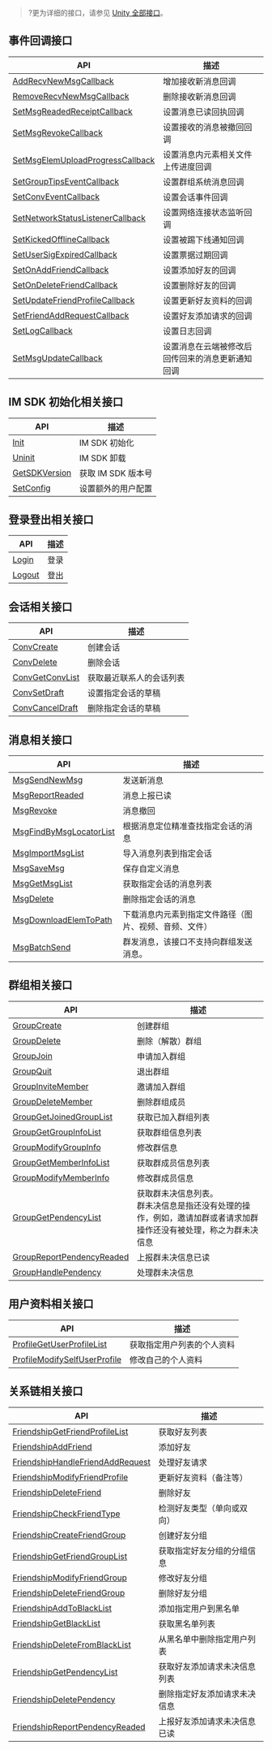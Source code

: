 >?更为详细的接口，请参见  [Unity 全部接口](https://comm.qq.com/im/sdk/unity_plus/_site/api/com.tencent.imsdk.unity.html)。

## 事件回调接口

| API                                                          | 描述                                             |
| ------------------------------------------------------------ | ------------------------------------------------ |
| [AddRecvNewMsgCallback](https://comm.qq.com/im/sdk/unity_plus/_site/api/com.tencent.imsdk.unity.TencentIMSDK.html) | 增加接收新消息回调                               |
| [RemoveRecvNewMsgCallback](https://comm.qq.com/im/sdk/unity_plus/_site/api/com.tencent.imsdk.unity.TencentIMSDK.html) | 删除接收新消息回调                               |
| [SetMsgReadedReceiptCallback](https://comm.qq.com/im/sdk/unity_plus/_site/api/com.tencent.imsdk.unity.TencentIMSDK.html) | 设置消息已读回执回调                             |
| [SetMsgRevokeCallback](https://comm.qq.com/im/sdk/unity_plus/_site/api/com.tencent.imsdk.unity.TencentIMSDK.html) | 设置接收的消息被撤回回调                         |
| [SetMsgElemUploadProgressCallback](https://comm.qq.com/im/sdk/unity_plus/_site/api/com.tencent.imsdk.unity.TencentIMSDK.html) | 设置消息内元素相关文件上传进度回调               |
| [SetGroupTipsEventCallback](https://comm.qq.com/im/sdk/unity_plus/_site/api/com.tencent.imsdk.unity.TencentIMSDK.html) | 设置群组系统消息回调                             |
| [SetConvEventCallback](https://comm.qq.com/im/sdk/unity_plus/_site/api/com.tencent.imsdk.unity.TencentIMSDK.html) | 设置会话事件回调                                 |
| [SetNetworkStatusListenerCallback](https://comm.qq.com/im/sdk/unity_plus/_site/api/com.tencent.imsdk.unity.TencentIMSDK.html) | 设置网络连接状态监听回调                         |
| [SetKickedOfflineCallback](https://comm.qq.com/im/sdk/unity_plus/_site/api/com.tencent.imsdk.unity.TencentIMSDK.html) | 设置被踢下线通知回调                             |
| [SetUserSigExpiredCallback](https://comm.qq.com/im/sdk/unity_plus/_site/api/com.tencent.imsdk.unity.TencentIMSDK.html) | 设置票据过期回调                                 |
| [SetOnAddFriendCallback](https://comm.qq.com/im/sdk/unity_plus/_site/api/com.tencent.imsdk.unity.TencentIMSDK.html) | 设置添加好友的回调                               |
| [SetOnDeleteFriendCallback](https://comm.qq.com/im/sdk/unity_plus/_site/api/com.tencent.imsdk.unity.TencentIMSDK.html) | 设置删除好友的回调                               |
| [SetUpdateFriendProfileCallback](https://comm.qq.com/im/sdk/unity_plus/_site/api/com.tencent.imsdk.unity.TencentIMSDK.html) | 设置更新好友资料的回调                           |
| [SetFriendAddRequestCallback](https://comm.qq.com/im/sdk/unity_plus/_site/api/com.tencent.imsdk.unity.TencentIMSDK.html) | 设置好友添加请求的回调                           |
| [SetLogCallback](https://comm.qq.com/im/sdk/unity_plus/_site/api/com.tencent.imsdk.unity.TencentIMSDK.html) | 设置日志回调                                     |
| [SetMsgUpdateCallback](https://comm.qq.com/im/sdk/unity_plus/_site/api/com.tencent.imsdk.unity.TencentIMSDK.html) | 设置消息在云端被修改后回传回来的消息更新通知回调 |


## IM SDK 初始化相关接口

| API                                                          | 描述               |
| ------------------------------------------------------------ | ------------------ |
| [Init](https://comm.qq.com/im/sdk/unity_plus/_site/api/com.tencent.imsdk.unity.TencentIMSDK.html) | IM SDK 初始化      |
| [Uninit](https://comm.qq.com/im/sdk/unity_plus/_site/api/com.tencent.imsdk.unity.TencentIMSDK.html) | IM SDK 卸载        |
| [GetSDKVersion](https://comm.qq.com/im/sdk/unity_plus/_site/api/com.tencent.imsdk.unity.TencentIMSDK.html) | 获取 IM SDK 版本号 |
| [SetConfig](https://comm.qq.com/im/sdk/unity_plus/_site/api/com.tencent.imsdk.unity.TencentIMSDK.html) | 设置额外的用户配置 |


## 登录登出相关接口

| API                                                          | 描述 |
| ------------------------------------------------------------ | ---- |
| [Login](https://comm.qq.com/im/sdk/unity_plus/_site/api/com.tencent.imsdk.unity.TencentIMSDK.html) | 登录 |
| [Logout](https://comm.qq.com/im/sdk/unity_plus/_site/api/com.tencent.imsdk.unity.TencentIMSDK.html) | 登出 |


## 会话相关接口

| API                                                          | 描述                     |
| ------------------------------------------------------------ | ------------------------ |
| [ConvCreate](https://comm.qq.com/im/sdk/unity_plus/_site/api/com.tencent.imsdk.unity.TencentIMSDK.html) | 创建会话                 |
| [ConvDelete](https://comm.qq.com/im/sdk/unity_plus/_site/api/com.tencent.imsdk.unity.TencentIMSDK.html) | 删除会话                 |
| [ConvGetConvList](https://comm.qq.com/im/sdk/unity_plus/_site/api/com.tencent.imsdk.unity.TencentIMSDK.html) | 获取最近联系人的会话列表 |
| [ConvSetDraft](https://comm.qq.com/im/sdk/unity_plus/_site/api/com.tencent.imsdk.unity.TencentIMSDK.html) | 设置指定会话的草稿       |
| [ConvCancelDraft](https://comm.qq.com/im/sdk/unity_plus/_site/api/com.tencent.imsdk.unity.TencentIMSDK.html) | 删除指定会话的草稿       |


## 消息相关接口

| API                                                          | 描述                                                   |
| ------------------------------------------------------------ | ------------------------------------------------------ |
| [MsgSendNewMsg](https://comm.qq.com/im/sdk/unity_plus/_site/api/com.tencent.imsdk.unity.TencentIMSDK.html) | 发送新消息                                             |
| [MsgReportReaded](https://comm.qq.com/im/sdk/unity_plus/_site/api/com.tencent.imsdk.unity.TencentIMSDK.html) | 消息上报已读                                           |
| [MsgRevoke](https://comm.qq.com/im/sdk/unity_plus/_site/api/com.tencent.imsdk.unity.TencentIMSDK.html) | 消息撤回                                               |
| [MsgFindByMsgLocatorList](https://comm.qq.com/im/sdk/unity_plus/_site/api/com.tencent.imsdk.unity.TencentIMSDK.html) | 根据消息定位精准查找指定会话的消息                     |
| [MsgImportMsgList](https://comm.qq.com/im/sdk/unity_plus/_site/api/com.tencent.imsdk.unity.TencentIMSDK.html) | 导入消息列表到指定会话                                 |
| [MsgSaveMsg](https://comm.qq.com/im/sdk/unity_plus/_site/api/com.tencent.imsdk.unity.TencentIMSDK.html) | 保存自定义消息                                         |
| [MsgGetMsgList](https://comm.qq.com/im/sdk/unity_plus/_site/api/com.tencent.imsdk.unity.TencentIMSDK.html) | 获取指定会话的消息列表                                 |
| [MsgDelete](https://comm.qq.com/im/sdk/unity_plus/_site/api/com.tencent.imsdk.unity.TencentIMSDK.html) | 删除指定会话的消息                                     |
| [MsgDownloadElemToPath](https://comm.qq.com/im/sdk/unity_plus/_site/api/com.tencent.imsdk.unity.TencentIMSDK.html) | 下载消息内元素到指定文件路径（图片、视频、音频、文件） |
| [MsgBatchSend](https://comm.qq.com/im/sdk/unity_plus/_site/api/com.tencent.imsdk.unity.TencentIMSDK.html) | 群发消息，该接口不支持向群组发送消息。                 |


## 群组相关接口

| API                                                          | 描述                                                         |
| ------------------------------------------------------------ | ------------------------------------------------------------ |
| [GroupCreate](https://comm.qq.com/im/sdk/unity_plus/_site/api/com.tencent.imsdk.unity.TencentIMSDK.html) | 创建群组                                                     |
| [GroupDelete](https://comm.qq.com/im/sdk/unity_plus/_site/api/com.tencent.imsdk.unity.TencentIMSDK.html) | 删除（解散）群组                                             |
| [GroupJoin](https://comm.qq.com/im/sdk/unity_plus/_site/api/com.tencent.imsdk.unity.TencentIMSDK.html) | 申请加入群组                                                 |
| [GroupQuit](https://comm.qq.com/im/sdk/unity_plus/_site/api/com.tencent.imsdk.unity.TencentIMSDK.html) | 退出群组                                                     |
| [GroupInviteMember](https://comm.qq.com/im/sdk/unity_plus/_site/api/com.tencent.imsdk.unity.TencentIMSDK.html) | 邀请加入群组                                                 |
| [GroupDeleteMember](https://comm.qq.com/im/sdk/unity_plus/_site/api/com.tencent.imsdk.unity.TencentIMSDK.html) | 删除群组成员                                                 |
| [GroupGetJoinedGroupList](https://comm.qq.com/im/sdk/unity_plus/_site/api/com.tencent.imsdk.unity.TencentIMSDK.html) | 获取已加入群组列表                                           |
| [GroupGetGroupInfoList](https://comm.qq.com/im/sdk/unity_plus/_site/api/com.tencent.imsdk.unity.TencentIMSDK.html) | 获取群组信息列表                                             |
| [GroupModifyGroupInfo](https://comm.qq.com/im/sdk/unity_plus/_site/api/com.tencent.imsdk.unity.TencentIMSDK.html) | 修改群信息                                                   |
| [GroupGetMemberInfoList](https://comm.qq.com/im/sdk/unity_plus/_site/api/com.tencent.imsdk.unity.TencentIMSDK.html) | 获取群成员信息列表                                           |
| [GroupModifyMemberInfo](https://comm.qq.com/im/sdk/unity_plus/_site/api/com.tencent.imsdk.unity.TencentIMSDK.html) | 修改群成员信息                                               |
| [GroupGetPendencyList](https://comm.qq.com/im/sdk/unity_plus/_site/api/com.tencent.imsdk.unity.TencentIMSDK.html) | 获取群未决信息列表。<br/>群未决信息是指还没有处理的操作，例如，邀请加群或者请求加群操作还没有被处理，称之为群未决信息 |
| [GroupReportPendencyReaded](https://comm.qq.com/im/sdk/unity_plus/_site/api/com.tencent.imsdk.unity.TencentIMSDK.html) | 上报群未决信息已读                                           |
| [GroupHandlePendency](https://comm.qq.com/im/sdk/unity_plus/_site/api/com.tencent.imsdk.unity.TencentIMSDK.html) | 处理群未决信息                                               |


## 用户资料相关接口

| API                                                          | 描述                       |
| ------------------------------------------------------------ | -------------------------- |
| [ProfileGetUserProfileList](https://comm.qq.com/im/sdk/unity_plus/_site/api/com.tencent.imsdk.unity.TencentIMSDK.html) | 获取指定用户列表的个人资料 |
| [ProfileModifySelfUserProfile](https://comm.qq.com/im/sdk/unity_plus/_site/api/com.tencent.imsdk.unity.TencentIMSDK.html) | 修改自己的个人资料         |


## 关系链相关接口

| API                                                          | 描述                         |
| ------------------------------------------------------------ | ---------------------------- |
| [FriendshipGetFriendProfileList](https://comm.qq.com/im/sdk/unity_plus/_site/api/com.tencent.imsdk.unity.TencentIMSDK.html) | 获取好友列表                 |
| [FriendshipAddFriend](https://comm.qq.com/im/sdk/unity_plus/_site/api/com.tencent.imsdk.unity.TencentIMSDK.html) | 添加好友                     |
| [FriendshipHandleFriendAddRequest](https://comm.qq.com/im/sdk/unity_plus/_site/api/com.tencent.imsdk.unity.TencentIMSDK.html) | 处理好友请求                 |
| [FriendshipModifyFriendProfile](https://comm.qq.com/im/sdk/unity_plus/_site/api/com.tencent.imsdk.unity.TencentIMSDK.html) | 更新好友资料（备注等）       |
| [FriendshipDeleteFriend](https://comm.qq.com/im/sdk/unity_plus/_site/api/com.tencent.imsdk.unity.TencentIMSDK.html) | 删除好友                     |
| [FriendshipCheckFriendType](https://comm.qq.com/im/sdk/unity_plus/_site/api/com.tencent.imsdk.unity.TencentIMSDK.html) | 检测好友类型（单向或双向）   |
| [FriendshipCreateFriendGroup](https://comm.qq.com/im/sdk/unity_plus/_site/api/com.tencent.imsdk.unity.TencentIMSDK.html) | 创建好友分组                 |
| [FriendshipGetFriendGroupList](https://comm.qq.com/im/sdk/unity_plus/_site/api/com.tencent.imsdk.unity.TencentIMSDK.html) | 获取指定好友分组的分组信息   |
| [FriendshipModifyFriendGroup](https://comm.qq.com/im/sdk/unity_plus/_site/api/com.tencent.imsdk.unity.TencentIMSDK.html) | 修改好友分组                 |
| [FriendshipDeleteFriendGroup](https://comm.qq.com/im/sdk/unity_plus/_site/api/com.tencent.imsdk.unity.TencentIMSDK.html) | 删除好友分组                 |
| [FriendshipAddToBlackList](https://comm.qq.com/im/sdk/unity_plus/_site/api/com.tencent.imsdk.unity.TencentIMSDK.html) | 添加指定用户到黑名单         |
| [FriendshipGetBlackList](https://comm.qq.com/im/sdk/unity_plus/_site/api/com.tencent.imsdk.unity.TencentIMSDK.html) | 获取黑名单列表               |
| [FriendshipDeleteFromBlackList](https://comm.qq.com/im/sdk/unity_plus/_site/api/com.tencent.imsdk.unity.TencentIMSDK.html) | 从黑名单中删除指定用户列表   |
| [FriendshipGetPendencyList](https://comm.qq.com/im/sdk/unity_plus/_site/api/com.tencent.imsdk.unity.TencentIMSDK.html) | 获取好友添加请求未决信息列表 |
| [FriendshipDeletePendency](https://comm.qq.com/im/sdk/unity_plus/_site/api/com.tencent.imsdk.unity.TencentIMSDK.html) | 删除指定好友添加请求未决信息 |
| [FriendshipReportPendencyReaded](https://comm.qq.com/im/sdk/unity_plus/_site/api/com.tencent.imsdk.unity.TencentIMSDK.html) | 上报好友添加请求未决信息已读 |

